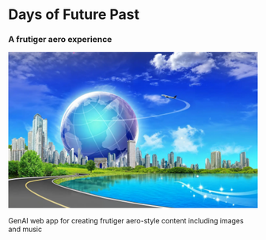 # Days of Future Past
### A frutiger aero experience

![GenAI web app for creating frutiger aero-style content including images and music](frutiger%20aero%20images/frutiger-aero-3.webp)

GenAI web app for creating frutiger aero-style content including images and music
